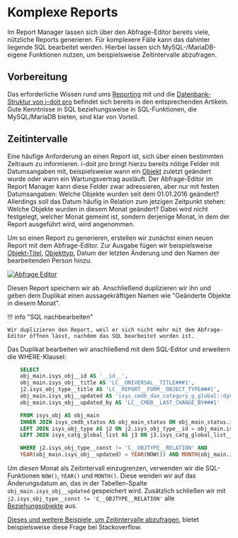 # Komplexe Reports

Im Report Manager lassen sich über den Abfrage-Editor bereits viele, nützliche Reports generieren. Für komplexere Fälle kann das dahinter liegende SQL bearbeitet werden. Hierbei lassen sich MySQL-/MariaDB-eigene Funktionen nutzen, um beispielsweise Zeitintervalle abzufragen.

Vorbereitung
------------

Das erforderliche Wissen rund ums [Reporting](../auswertungen/report-manager.md) mit und die [Datenbank-Struktur von i-doit pro](../software-entwicklung/datenbank-modell/index.md) befindet sich bereits in den entsprechenden Artikeln. Gute Kenntnisse in SQL beziehungsweise in SQL-Funktionen, die MySQL/MariaDB bieten, sind klar von Vorteil.

Zeitintervalle
--------------

Eine häufige Anforderung an einen Report ist, sich über einen bestimmten Zeitraum zu informieren. i-doit pro bringt hierzu bereits nötige Felder mit Datumsangaben mit, beispielsweise wann ein [Objekt](../grundlagen/struktur-it-dokumentation.md) zuletzt geändert wurde oder wann ein Wartungsvertrag ausläuft. Der Abfrage-Editor im Report Manager kann diese Felder zwar adressieren, aber nur mit festen Datumsangaben: Welche Objekte wurden seit dem 01.01.2016 geändert? Allerdings soll das Datum häufig in Relation zum jetzigen Zeitpunkt stehen: Welche Objekte wurden in diesem Monat geändert? Dabei wird nicht festgelegt, welcher Monat gemeint ist, sondern derjenige Monat, in dem der Report ausgeführt wird, wird angenommen.

Um so einen Report zu generieren, erstellen wir zunächst einen neuen Report mit dem Abfrage-Editor. Zur Ausgabe fügen wir beispielsweise [Objekt-Titel](../grundlagen/eindeutige-referenzierungen.md), [Objekttyp](../grundlagen/struktur-it-dokumentation.md), Datum der letzten Änderung und den Namen der bearbeitenden Person hinzu.

[![Abfrage Editor](../assets/images/de/anwendungsfaelle/komplexe-reports/report_changes_abfrage-editor.png)](../assets/images/de/anwendungsfaelle/komplexe-reports/report_changes_abfrage-editor.png)

Diesen Report speichern wir ab. Anschließend duplizieren wir ihn und geben dem Duplikat einen aussagekräftigen Namen wie "Geänderte Objekte in diesem Monat".

!!! info "SQL nachbearbeiten"

    Wir duplizieren den Report, weil er sich nicht mehr mit dem Abfrage-Editor öffnen lässt, nachdem das SQL bearbeitet worden ist.

Das Duplikat bearbeiten wir anschließend mit dem SQL-Editor und erweitern die WHERE\-Klausel:

```sql
    SELECT
    obj_main.isys_obj__id AS '__id__',
    obj_main.isys_obj__title AS 'LC__UNIVERSAL__TITLE###1',
    j2.isys_obj_type__title AS 'LC__REPORT__FORM__OBJECT_TYPE###1',
    obj_main.isys_obj__updated AS 'isys_cmdb_dao_category_g_global::dynamic_property_callback_changed::isys_obj__updated::LC__CMDB__LAST_CHANGE',
    obj_main.isys_obj__updated_by AS 'LC__CMDB__LAST_CHANGE_BY###1'

    FROM isys_obj AS obj_main
    INNER JOIN isys_cmdb_status AS obj_main_status ON obj_main_status.isys_cmdb_status__id = obj_main.isys_obj__isys_cmdb_status__id
    LEFT JOIN isys_obj_type AS j2 ON j2.isys_obj_type__id = obj_main.isys_obj__isys_obj_type__id
    LEFT JOIN isys_catg_global_list AS j3 ON j3.isys_catg_global_list__isys_obj__id = obj_main.isys_obj__id

    WHERE j2.isys_obj_type__const != 'C__OBJTYPE__RELATION' AND
    YEAR(obj_main.isys_obj__updated) = YEAR(NOW()) AND MONTH(obj_main.isys_obj__updated) = MONTH(NOW());
```

Um _diesen_ Monat als Zeitintervall einzugrenzen, verwenden wir die SQL-Funktionen `NOW()`, `YEAR()` und `MONTH()`. Diese wenden wir auf das Änderungsdatum an, das in der Tabellen-Spalte `obj_main.isys_obj__updated` gespeichert wird. Zusätzlich schließen wir mit `j2.isys_obj_type__const != 'C__OBJTYPE__RELATION'` alle [Beziehungsobjekte](../grundlagen/objekt-beziehungen.md) aus.

[Dieses und weitere Beispiele, um Zeitintervalle abzufragen](http://stackoverflow.com/questions/5293189/select-records-from-today-this-week-this-month-php-mysql), bietet beispielsweise diese Frage bei Stackoverflow.
